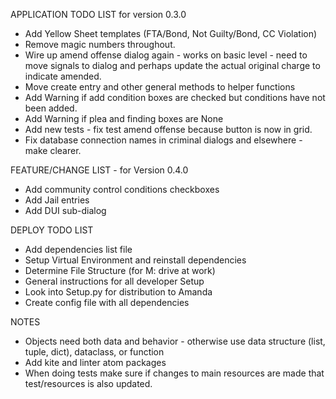 APPLICATION TODO LIST for version 0.3.0
* Add Yellow Sheet templates (FTA/Bond, Not Guilty/Bond, CC Violation)
* Remove magic numbers throughout.
* Wire up amend offense dialog again - works on basic level - need to move signals to dialog
and perhaps update the actual original charge to indicate amended.
* Move create entry and other general methods to helper functions
* Add Warning if add condition boxes are checked but conditions have not been added.
* Add Warning if plea and finding boxes are None
* Add new tests - fix test amend offense because button is now in grid.
* Fix database connection names in criminal dialogs and elsewhere - make clearer.




FEATURE/CHANGE LIST - for Version 0.4.0
* Add community control conditions checkboxes
* Add Jail entries
* Add DUI sub-dialog



DEPLOY TODO LIST
* Add dependencies list file
* Setup Virtual Environment and reinstall dependencies
* Determine File Structure (for M: drive at work)
* General instructions for all developer Setup
* Look into Setup.py for distribution to Amanda
* Create config file with all dependencies

NOTES
* Objects need both data and behavior - otherwise use data
structure (list, tuple, dict), dataclass, or function
* Add kite and linter atom packages
* When doing tests make sure if changes to main resources are
made that test/resources is also updated.
